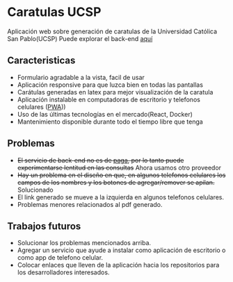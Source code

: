 # Caratulas UCSP
Aplicación web sobre generación de caratulas de la Universidad Católica San Pablo(UCSP) 
Puede explorar el back-end [aquí](https://github.com/oscaramos/caratulas-ucsp-api)

## Caracteristicas
* Formulario agradable a la vista, facil de usar
* Aplicación responsive para que luzca bien en todas las pantallas
* Carátulas generadas en latex para mejor visualización de la caratula
* Aplicación instalable en computadoras de escritorio y telefonos celulares ([PWA](https://www.xataka.com/basics/que-es-una-aplicacion-web-progresiva-o-pwa)))
* Uso de las últimas tecnologías en el mercado(React, Docker)
* Mantenimiento disponible durante todo el tiempo libre que tenga


## Problemas
* ~~El servicio de back-end no es de [paga](https://www.heroku.com/pricing), por lo tanto puede experimentarse lentitud en las consultas~~ Ahora usamos otro proveedor
* ~~Hay un problema en el diseño en que, en algunos telefonos celulares los campos de los nombres y los botones de agregar/remover se apilan.~~ Solucionado
* El link generado se mueve a la izquierda en algunos telefonos celulares.
* Problemas menores relacionados al pdf generado.

## Trabajos futuros
* Solucionar los problemas mencionados arriba.
* Agregar un servicio que ayude a instalar como aplicación de escritorio o como app de telefono celular.
* Colocar enlaces que lleven de la aplicación hacia los repositorios para los desarrolladores interesados. 

